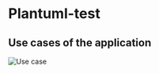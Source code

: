 # Plantuml-test

## Use cases of the application
![Use case](https://www.plantuml.com/plantuml/proxy?cache=no&src=.github.com/arrudalabs/plantuml-test/raw/main/usecase.puml)
